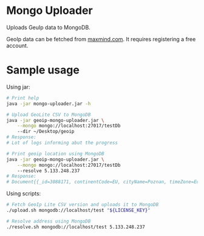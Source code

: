 # Mongo Uploader

Uploads GeuIp data to MongoDB.

GeoIp data can be fetched from [maxmind.com](https://www.maxmind.com/).
It requires registering a free account.

# Sample usage

Using jar:
```sh
# Print help
java -jar mongo-uploader.jar -h

# Upload GeoLite CSV to MongoDB
java -jar geoip-mongo-uploader.jar \
    --mongo mongo://localhost:27017/testDb
    --dir ~/Desktop/geoip
# Response:
# Lot of logs informing abut the progress

# Print geoip location using MongoDB
java -jar geoip-mongo-uploader.jar \
    --mongo mongo://localhost:27017/testDb
    --resolve 5.133.248.237
# Response:
# Document{{_id=3088171, continentCode=EU, cityName=Poznan, timeZone=Europe/Warsaw, countryIsoCode=PL}}
```

Using scripts:
```sh
# Fetch GeoIp Lite CSV version and uploads it to MongoDB 
./upload.sh mongodb://localhost/test "${LICENSE_KEY}"

# Resolve address using MongoDB 
./resolve.sh mongodb://localhost/test 5.133.248.237
```